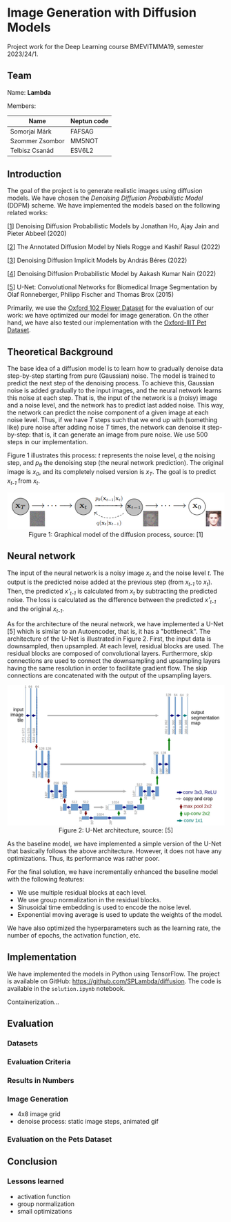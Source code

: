 # Image Generation with Diffusion Models
Project work for the Deep Learning course BMEVITMMA19, semester 2023/24/1.

## Team

Name: **Lambda**

Members:

| Name            | Neptun code |
|-----------------|-------------|
| Somorjai Márk   | FAFSAG      |
| Szommer Zsombor | MM5NOT      |
| Telbisz Csanád  | ESV6L2      |

## Introduction

The goal of the project is to generate realistic images using diffusion models. We have chosen the *Denoising Diffusion Probabilistic Model* (DDPM) scheme. We have implemented the models based on the following related works:

[[1](https://arxiv.org/abs/2006.11239)] Denoising Diffusion Probabilistic Models by Jonathan Ho, Ajay Jain and Pieter Abbeel (2020)

[[2](https://huggingface.co/blog/annotated-diffusion)] The Annotated Diffusion Model by Niels Rogge and Kashif Rasul (2022)

[[3](https://keras.io/examples/generative/ddim/)] Denoising Diffusion Implicit Models by András Béres (2022)

[[4](https://keras.io/examples/generative/ddpm/)] Denoising Diffusion Probabilistic Model by Aakash Kumar Nain (2022)

[[5](https://arxiv.org/abs/1505.04597)] U-Net: Convolutional Networks for Biomedical Image Segmentation by Olaf Ronneberger, Philipp Fischer and Thomas Brox (2015)


Primarily, we use the [Oxford 102 Flower Dataset](https://www.robots.ox.ac.uk/~vgg/data/flowers/102/) for the evaluation of our work: we have optimized our model for image generation. On the other hand, we have also tested our implementation with the [Oxford-IIIT Pet Dataset](https://www.robots.ox.ac.uk/~vgg/data/pets/).

## Theoretical Background

The base idea of a diffusion model is to learn how to gradually denoise data step-by-step starting from pure (Gaussian) noise. The model is trained to predict the next step of the denoising process. To achieve this, Gaussian noise is added gradually to the input images, and the neural network learns this noise at each step. That is, the input of the network is a (noisy) image and a noise level, and the network has to predict last added noise. This way, the network can predict the noise component of a given image at each noise level. Thus, if we have _T_ steps such that we end up with (something like) pure noise after adding noise _T_ times, the network can denoise it step-by-step: that is, it can generate an image from pure noise. We use 500 steps in our implementation.

Figure 1 illustrates this process: _t_ represents the noise level, _q_ the noising step, and _p<sub>θ</sub>_ the denoising step (the neural network prediction). The original image is _x<sub>0</sub>_, and its completely noised version is _x<sub>T</sub>_. The goal is to predict _x<sub>t-1</sub>_ from _x<sub>t</sub>_.

<p style="text-align: center">
<img src="./diffusion_process.png" alt="Diffusion process" width="600"/>
<br>
Figure 1: Graphical model of the diffusion process, source: [1]
</p>

## Neural network

The input of the neural network is a noisy image _x<sub>t</sub>_ and the noise level _t_. The output is the predicted noise added at the previous step (from _x<sub>t-1</sub>_ to _x<sub>t</sub>_). Then, the predicted _x'<sub>t-1</sub>_ is calculated from _x<sub>t</sub>_ by subtracting the predicted noise. The loss is calculated as the difference between the predicted _x'<sub>t-1</sub>_ and the original _x<sub>t-1</sub>_.

As for the architecture of the neural network, we have implemented a U-Net [5] which is similar to an Autoencoder, that is, it has a "bottleneck". The architecture of the U-Net is illustrated in Figure 2. First, the input data is downsampled, then upsampled. At each level, residual blocks are used. The residual blocks are composed of convolutional layers. Furthermore, skip connections are used to connect the downsampling and upsampling layers having the same resolution in order to facilitate gradient flow. The skip connections are concatenated with the output of the upsampling layers.

<p style="text-align: center">
<img src="./u_net.jpg" alt="U-Net" width="600"/>
<br>
Figure 2: U-Net architecture, source: [5]
</p>

As the baseline model, we have implemented a simple version of the U-Net that basically follows the above architecture. However, it does not have any optimizations. Thus, its performance was rather poor.

For the final solution, we have incrementally enhanced the baseline model with the following features:
- We use multiple residual blocks at each level.
- We use group normalization in the residual blocks.
- Sinusoidal time embedding is used to encode the noise level.
- Exponential moving average is used to update the weights of the model.

We have also optimized the hyperparameters such as the learning rate, the number of epochs, the activation function, etc.

## Implementation

We have implemented the models in Python using TensorFlow. The project is available on GitHub: https://github.com/SPLambda/diffusion. The code is available in the `solution.ipynb` notebook.

Containerization...

## Evaluation

### Datasets

### Evaluation Criteria

### Results in Numbers

### Image Generation

- 4x8 image grid
- denoise process: static image steps, animated gif

### Evaluation on the Pets Dataset

## Conclusion

### Lessons learned

- activation function
- group normalization
- small optimizations
